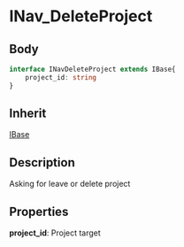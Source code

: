 # INav_DeleteProject

## Body
```typescript
interface INavDeleteProject extends IBase{
    project_id: string
}
```

## Inherit

[IBase](./../../base/IBase.md)

## Description

Asking for leave or delete project

## Properties

**project_id**: Project target